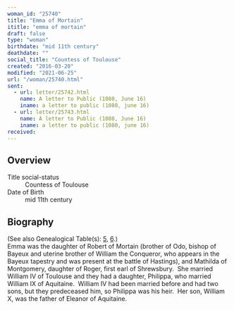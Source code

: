 ```yaml
---
woman_id: "25740"
title: "Emma of Mortain"
ititle: "emma of mortain"
draft: false
type: "woman"
birthdate: "mid 11th century"
deathdate: ""
social_title: "Countess of Toulouse"
created: "2016-03-20"
modified: "2021-06-25"
url: "/woman/25740.html"
sent:
  - url: letter/25742.html
    name: A letter to Public (1080, June 16)
    iname: a letter to public (1080, june 16)
  - url: letter/25743.html
    name: A letter to Public (1080, June 16)
    iname: a letter to public (1080, june 16)
received:
---
```

<h2 class="mt-4">Overview</h2><dt>Title social-status</dt><dd>Countess of Toulouse</dd><dt>Date of Birth</dt><dd>mid 11th century</dd><h2 class="mt-4">Biography</h2><p>(See also Genealogical Table(s): <a href="https://epistolae.ctl.columbia.edu/content/genealogy-humbert#n25740">5</a>, <a href="https://epistolae.ctl.columbia.edu/content/genealogy-bernard#n25740">6</a>.)<br>Emma was the daughter of Robert of Mortain (brother of Odo, bishop of Bayeux and uterine brother of William the Conqueror, who appears in the Bayeux tapestry and was present at the battle of Hastings), and Mathilda of Montgomery, daughter of Roger, first earl of Shrewsbury.&nbsp; She married William IV of Toulouse and they had a daughter, Philippa, who married William IX of Aquitaine.&nbsp; William IV had been married before and had two sons, but they predeceased him, so Philippa was his heir.&nbsp; Her son, William X, was the father of Eleanor of Aquitaine.</p>